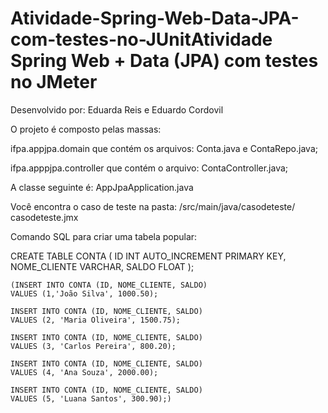 # Atividade-Spring-Web-Data-JPA-com-testes-no-JUnitAtividade Spring Web + Data (JPA) com testes no JMeter

Desenvolvido por: Eduarda Reis e Eduardo Cordovil

O projeto é composto pelas massas:

ifpa.appjpa.domain que contém os arquivos: Conta.java e ContaRepo.java;

ifpa.apppjpa.controller que contém o arquivo: ContaController.java;

A classe seguinte é: AppJpaApplication.java

Você encontra o caso de teste na pasta: /src/main/java/casodeteste/ casodeteste.jmx

Comando SQL para criar uma tabela popular:

CREATE TABLE CONTA (
   ID INT AUTO_INCREMENT PRIMARY KEY, 
   NOME_CLIENTE VARCHAR, 
   SALDO FLOAT
);

```sql()
(INSERT INTO CONTA (ID, NOME_CLIENTE, SALDO)
VALUES (1,'João Silva', 1000.50);

INSERT INTO CONTA (ID, NOME_CLIENTE, SALDO)
VALUES (2, 'Maria Oliveira', 1500.75);

INSERT INTO CONTA (ID, NOME_CLIENTE, SALDO)
VALUES (3, 'Carlos Pereira', 800.20);

INSERT INTO CONTA (ID, NOME_CLIENTE, SALDO)
VALUES (4, 'Ana Souza', 2000.00);

INSERT INTO CONTA (ID, NOME_CLIENTE, SALDO)
VALUES (5, 'Luana Santos', 300.90);)
  ```
